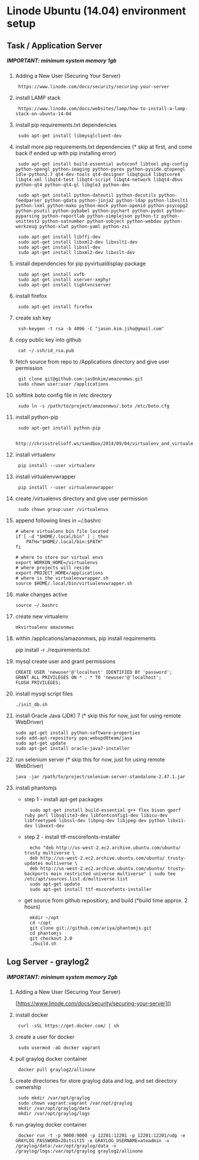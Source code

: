 # Linode Ubuntu (14.04) environment setup 


## Task / Application Server

##### IMPORTANT: minimum system memory 1gb

1. Adding a New User (Securing Your Server)

		https://www.linode.com/docs/security/securing-your-server


2. install LAMP stack

		https://www.linode.com/docs/websites/lamp/how-to-install-a-lamp-stack-on-ubuntu-14-04


2. install pip requirements.txt dependencies

		sudo apt-get install libmysqlclient-dev


2. install more pip requirements.txt dependencies (* skip at first, and come back if ended up with pip installing error)

		sudo apt-get install build-essential autoconf libtool pkg-config python-opengl python-imaging python-pyrex python-pyside.qtopengl idle-python2.7 qt4-dev-tools qt4-designer libqtgui4 libqtcore4 libqt4-xml libqt4-test libqt4-script libqt4-network libqt4-dbus python-qt4 python-qt4-gl libgle3 python-dev

		sudo apt-get install python-dateutil python-docutils python-feedparser python-gdata python-jinja2 python-ldap python-libxslt1 python-lxml python-mako python-mock python-openid python-psycopg2 python-psutil python-pybabel python-pychart python-pydot python-pyparsing python-reportlab python-simplejson python-tz python-unittest2 python-vatnumber python-vobject python-webdav python-werkzeug python-xlwt python-yaml python-zsi

		sudo apt-get install libffi-dev
		sudo apt-get install libxml2-dev libxslt1-dev
		sudo apt-get install libssl-dev
		sudo apt-get install libxml2-dev libxslt-dev


2. install dependencies for pip pyvirtualdisplay package

		sudo apt-get install xvfb
		sudo apt-get install xserver-xephyr
		sudo apt-get install tightvncserver


2. install firefox

		sudo apt-get install firefox


3. create ssh key

		ssh-keygen -t rsa -b 4096 -C "jason.kim.jiho@gmail.com"


4. copy public key into github

		cat ~/.ssh/id_rsa.pub


5. fetch source from repo to /Applications directory and give user permission

		git clone git@github.com:jas0nkim/amazonmws.git
		sudo chown user:user /applications


5. softlink boto config file in /etc directory

		sudo ln -s /path/to/project/amazonmws/.boto /etc/boto.cfg


6. install python-pip

		sudo apt-get install python-pip
	
		http://chrisstrelioff.ws/sandbox/2014/09/04/virtualenv_and_virtualenvwrapper_on_ubuntu_14_04.html


7. install virtualenv

		pip install --user virtualenv


8. install virtualenvwrapper

		pip install --user virtualenvwrapper


9. create /virtualenvs directory and give user permission

		sudo chown group:user /virtualenvs


10. append following lines in ~/.bashrc

		# where virtualenv bin file located
		if [ -d "$HOME/.local/bin" ] ; then
	  		PATH="$HOME/.local/bin:$PATH"
		fi
	
		# where to store our virtual envs
		export WORKON_HOME=/virtualenvs
		# where projects will reside
		export PROJECT_HOME=/applications
		# where is the virtualenvwrapper.sh
		source $HOME/.local/bin/virtualenvwrapper.sh


11. make changes active

		source ~/.bashrc


12. create new virtualenv

		mkvirtualenv amazonmws


13. within /applications/amazonmws, pip install requirements

	pip install -r ./requirements.txt


14. mysql create user and grant permissions

		CREATE USER 'newuser'@'localhost' IDENTIFIED BY 'password';
		GRANT ALL PRIVILEGES ON * . * TO 'newuser'@'localhost';
		FLUSH PRIVILEGES;


15. install mysql script files

		./init_db.sh


15. install Oracle Java (JDK) 7 (* skip this for now, just for using remote WebDriver)
		
		sudo apt-get install python-software-properties
		sudo add-apt-repository ppa:webupd8team/java
		sudo apt-get update
		sudo apt-get install oracle-java7-installer


16. run selenium server (* skip this for now, just for using remote WebDriver)

		java -jar /path/to/project/selenium-server-standalone-2.47.1.jar


17. install phantomjs

	- step 1 - install apt-get packages

			sudo apt-get install build-essential g++ flex bison gperf ruby perl libsqlite3-dev libfontconfig1-dev libicu-dev libfreetype6 libssl-dev libpng-dev libjpeg-dev python libx11-dev libxext-dev
		
	- step 2 - install ttf-mscorefonts-installer

			echo "deb http://us-west-2.ec2.archive.ubuntu.com/ubuntu/ trusty multiverse \
			deb http://us-west-2.ec2.archive.ubuntu.com/ubuntu/ trusty-updates multiverse \
			deb http://us-west-2.ec2.archive.ubuntu.com/ubuntu/ trusty-backports main restricted universe multiverse" | sudo tee /etc/apt/sources.list.d/multiverse.list 
			sudo apt-get update
			sudo apt-get install ttf-mscorefonts-installer
	
	- get source from github repositiory, and build (*build time approx. 2 hours)
			
			mkdir ~/opt
			cd ~/opt
			git clone git://github.com/ariya/phantomjs.git
			cd phantomjs
			git checkout 2.0
			./build.sh

		

## Log Server - graylog2

##### IMPORTANT: minimum system memory 2gb

1. Adding a New User (Securing Your Server)

	[https://www.linode.com/docs/security/securing-your-server]()


1. install docker

		curl -sSL https://get.docker.com/ | sh


1. create a user for docker

		sudo usermod -aG docker vagrant


1. pull graylog docker container

		docker pull graylog2/allinone


1. create directories for store graylog data and log, and set directory ownership
		
		sudo mkdir /var/opt/graylog
		sudo chown vagrant:vagrant /var/opt/graylog
		mkdir /var/opt/graylog/data
		mkdir /var/opt/graylog/logs
		

1. run graylog docker container

		docker run -t -p 9000:9000 -p 12201:12201 -p 12201:12201/udp -e GRAYLOG_PASSWORD=20itsit15 -e GRAYLOG_USERNAME=ateadmin -v /graylog/data:/var/opt/graylog/data -v /graylog/logs:/var/opt/graylog graylog2/allinone

